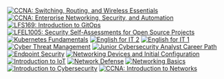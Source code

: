 
<!--START_SECTION:badges-->
[![CCNA: Switching, Routing, and Wireless Essentials](https://images.credly.com/size/110x110/images/f4ccdba9-dd65-4349-baad-8f05df116443/CCNASRWE__1_.png)](http://www.credly.com/badges/84c1598f-9990-4cdf-a9e5-0ce39153b6e7 "CCNA: Switching, Routing, and Wireless Essentials")
[![CCNA: Enterprise Networking, Security, and Automation](https://images.credly.com/size/110x110/images/0a6d331e-8abf-4272-a949-33f754569a76/CCNAENSA__1_.png)](http://www.credly.com/badges/f2d0f170-30a9-4fca-881e-692225cdcf87 "CCNA: Enterprise Networking, Security, and Automation")
[![LFS169: Introduction to GitOps](https://images.credly.com/size/110x110/images/9b634d55-5b04-4b54-bf99-1265600f235a/image.png)](http://www.credly.com/badges/e15b463f-e6c5-47cb-92b8-43d7c20305bf "LFS169: Introduction to GitOps")
[![LFEL1005: Security Self-Assessments for Open Source Projects](https://images.credly.com/size/110x110/images/3bc0cdbc-cba4-4f6e-b14d-0d9a0b0203d1/image.png)](http://www.credly.com/badges/7c812f13-58fa-49f5-9e8d-1c588fc7f76b "LFEL1005: Security Self-Assessments for Open Source Projects")
[![Kubernetes Fundamentals](https://images.credly.com/size/110x110/images/4566aa76-1000-4ed5-a27e-e67ca4b7ff4d/image.png)](http://www.credly.com/badges/c4668284-5a30-44d6-b67a-820563288c85 "Kubernetes Fundamentals")
[![English for IT 2](https://images.credly.com/size/110x110/images/ca317486-3494-488b-b2a7-b49270d98f21/image.png)](http://www.credly.com/badges/ebf1f877-3afb-4575-ab4b-8195f44ead54 "English for IT 2")
[![English for IT 1](https://images.credly.com/size/110x110/images/77b1ea15-6287-4d97-8ecd-c5afa2d137ea/image.png)](http://www.credly.com/badges/b504425f-0a18-4ca7-9949-4317129668af "English for IT 1")
[![Cyber Threat Management](https://images.credly.com/size/110x110/images/5d5ac32b-d239-42b8-9665-8a921dc3ab47/image.png)](http://www.credly.com/badges/3115c32b-e205-4332-b9ad-ec0432e82513 "Cyber Threat Management")
[![Junior Cybersecurity Analyst Career Path](https://images.credly.com/size/110x110/images/441578ec-c0f3-46cc-95fc-86b27e90cf4f/image.png)](http://www.credly.com/badges/df3864d1-da7f-43c3-b2f8-633af8cd5578 "Junior Cybersecurity Analyst Career Path")
[![Endpoint Security](https://images.credly.com/size/110x110/images/0ca5f542-fb5e-4a22-9b7a-c1a1ce4c3db7/EndpointSecurity.png)](http://www.credly.com/badges/0e13a362-5b2b-470b-8f05-1443cfbb24a5 "Endpoint Security")
[![Networking Devices and Initial Configuration](https://images.credly.com/size/110x110/images/88316fe8-5651-4e61-a6be-5be1558f049e/image.png)](http://www.credly.com/badges/50f2745f-d5d5-4eff-894f-9f8869cbc9ae "Networking Devices and Initial Configuration")
[![Introduction to IoT](https://images.credly.com/size/110x110/images/fce226c2-0f13-4e17-b60c-24fa6ffd88cb/Intro2IoT.png)](http://www.credly.com/badges/f57da855-c9c9-4bbf-a28b-d494bec9864f "Introduction to IoT")
[![Network Defense](https://images.credly.com/size/110x110/images/51526f76-711b-4caf-b04d-27f89512b112/NetworkDefense_v1_091721.png)](http://www.credly.com/badges/54664a01-29c2-4cb7-a060-0e8fe98d34db "Network Defense")
[![Networking Basics](https://images.credly.com/size/110x110/images/5bdd6a39-3e03-4444-9510-ecff80c9ce79/image.png)](http://www.credly.com/badges/751bac85-5567-4ce9-83db-6b011a13deb8 "Networking Basics")
[![Introduction to Cybersecurity](https://images.credly.com/size/110x110/images/af8c6b4e-fc31-47c4-8dcb-eb7a2065dc5b/I2CS__1_.png)](http://www.credly.com/badges/447d05f9-60cf-4421-bd25-2da547caaff9 "Introduction to Cybersecurity")
[![CCNA: Introduction to Networks](https://images.credly.com/size/110x110/images/70d71df5-f3dc-4380-9b9d-f22513a70417/CCNAITN__1_.png)](http://www.credly.com/badges/c008d7b6-b1d1-4784-9995-10c394553d95 "CCNA: Introduction to Networks")
<!--END_SECTION:badges-->
